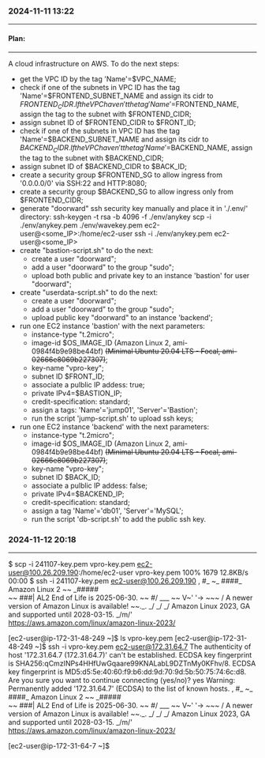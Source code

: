 ### 2024-11-11 13:22
--------------------

#### Plan:
----------
A cloud infrastructure on AWS.
To do the next steps:
- get the VPC ID by the tag 'Name'=$VPC_NAME;
- check if one of the subnets in VPC ID has the tag 'Name'=$FRONTEND_SUBNET_NAME and assign its cidr to $FRONTEND_CIDR. If the VPC haven't the tag 'Name'=$FRONTEND_NAME, assign the tag to the subnet with $FRONTEND_CIDR;
- assign subnet ID of $FRONTEND_CIDR to $FRONT_ID;
- check if one of the subnets in VPC ID has the tag 'Name'=$BACKEND_SUBNET_NAME  and assign its cidr to $BACKEND_CIDR. If the VPC haven't the tag 'Name'=$BACKEND_NAME, assign the tag to the subnet with $BACKEND_CIDR;
- assign subnet ID of $BACKEND_CIDR to $BACK_ID;
- create a security group $FRONTEND_SG to allow ingress from '0.0.0.0/0' via SSH:22 and HTTP:8080;
- create a security group $BACKEND_SG to allow ingress only from $FRONTEND_CIDR;
- generate "doorward" ssh security key manually and place it in './.env/' directory:
            ssh-keygen -t rsa -b 4096 -f ./env/anykey
            scp -i ./env/anykey.pem ./env/wavekey.pem ec2-user@<some_IP>:/home/ec2-user
            ssh -i ./env/anykey.pem ec2-user@<some_IP>
- create "bastion-script.sh" to do the next:
    + create a user "doorward";
    + add a user "doorward" to the group "sudo";
    + upload both public and private key to an instance 'bastion' for user "doorward";
- create "userdata-script.sh" to do the next:
    + create a user "doorward";
    + add a user "doorward" to the group "sudo";
    + upload public key "doorward" to an instance 'backend';
- run one EC2 instance 'bastion' with the next parameters:
    + instance-type "t.2micro";
    + image-id $OS_IMAGE_ID (Amazon Linux 2, ami-0984f4b9e98be44bf)
                            ~~(Minimal Ubuntu 20.04 LTS - Focal, ami-02666e8069b227307)~~;
    + key-name "vpro-key";
    + subnet ID $FRONT_ID;
    + associate a pulblic IP addess: true;
    + private IPv4=$BASTION_IP;
    + credit-specification: standard;
    + assign a tags: 'Name'='jump01', 'Server'='Bastion';
    + run the script 'jump-script.sh' to upload ssh keys;
- run one EC2 instance 'backend' with the next parameters:
    + instance-type "t.2micro";
    + image-id $OS_IMAGE_ID (Amazon Linux 2, ami-0984f4b9e98be44bf)
                            ~~(Minimal Ubuntu 20.04 LTS - Focal, ami-02666e8069b227307)~~;
    + key-name "vpro-key";
    + subnet ID $BACK_ID;
    + associate a pulblic IP addess: false;
    + private IPv4=$BACKEND_IP;
    + credit-specification: standard;
    + assign a tag 'Name'='db01', 'Server'='MySQL';
    + run the script 'db-script.sh' to add the public ssh key.


### 2024-11-12  20:18
---------------------
$ scp -i 241107-key.pem  vpro-key.pem ec2-user@100.26.209.190:/home/ec2-user
vpro-key.pem                                                      100% 1679    12.8KB/s   00:00 
$ ssh -i 241107-key.pem ec2-user@100.26.209.190
   ,     #_
   ~\_  ####_        Amazon Linux 2
  ~~  \_#####\
  ~~     \###|       AL2 End of Life is 2025-06-30.
  ~~       \#/ ___
   ~~       V~' '->
    ~~~         /    A newer version of Amazon Linux is available!
      ~~._.   _/
         _/ _/       Amazon Linux 2023, GA and supported until 2028-03-15.
       _/m/'           https://aws.amazon.com/linux/amazon-linux-2023/

[ec2-user@ip-172-31-48-249 ~]$ ls
vpro-key.pem
[ec2-user@ip-172-31-48-249 ~]$ ssh -i vpro-key.pem ec2-user@172.31.64.7
The authenticity of host '172.31.64.7 (172.31.64.7)' can't be established.
ECDSA key fingerprint is SHA256:qCmzINPs4HHfUwGqaare99KNALabL9DZTnMy0KFhv/8.
ECDSA key fingerprint is MD5:d5:5e:40:60:f9:b6:dd:9d:70:9d:5b:50:75:74:6c:d8.
Are you sure you want to continue connecting (yes/no)? yes
Warning: Permanently added '172.31.64.7' (ECDSA) to the list of known hosts.
   ,     #_
   ~\_  ####_        Amazon Linux 2
  ~~  \_#####\
  ~~     \###|       AL2 End of Life is 2025-06-30.
  ~~       \#/ ___
   ~~       V~' '->
    ~~~         /    A newer version of Amazon Linux is available!
      ~~._.   _/
         _/ _/       Amazon Linux 2023, GA and supported until 2028-03-15.
       _/m/'           https://aws.amazon.com/linux/amazon-linux-2023/

[ec2-user@ip-172-31-64-7 ~]$ 

